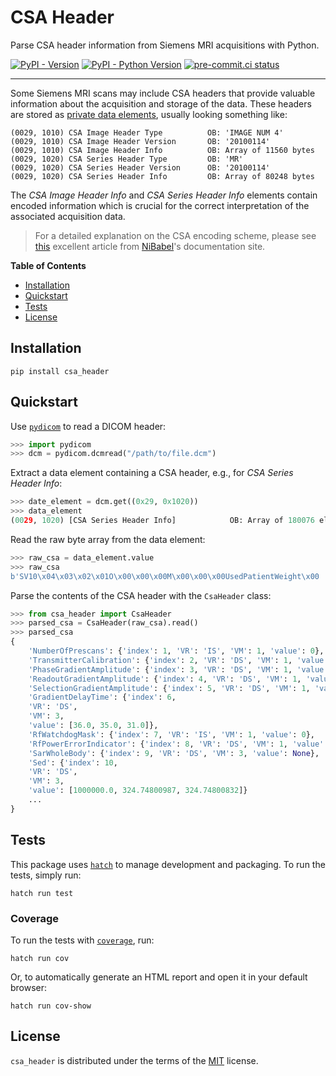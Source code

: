 # CSA Header

Parse CSA header information from Siemens MRI acquisitions with Python.

[![PyPI - Version](https://img.shields.io/pypi/v/csa_header.svg)](https://pypi.org/project/csa_header)
[![PyPI - Python Version](https://img.shields.io/pypi/pyversions/csa_header.svg)](https://pypi.org/project/csa_header)
[![pre-commit.ci status](https://results.pre-commit.ci/badge/github/open-dicom/csa_header/main.svg)](https://results.pre-commit.ci/latest/github/open-dicom/csa_header/main)

---

Some Siemens MRI scans may include CSA headers that provide valuable information about the acquisition and storage of the data. These headers are stored as [private data elements](https://dicom.nema.org/medical/dicom/current/output/html/part05.html#sect_7.8), usually looking something like:

```
(0029, 1010) CSA Image Header Type          OB: 'IMAGE NUM 4'
(0029, 1010) CSA Image Header Version       OB: '20100114'
(0029, 1010) CSA Image Header Info          OB: Array of 11560 bytes
(0029, 1020) CSA Series Header Type         OB: 'MR'
(0029, 1020) CSA Series Header Version      OB: '20100114'
(0029, 1020) CSA Series Header Info         OB: Array of 80248 bytes
```

The _CSA Image Header Info_ and _CSA Series Header Info_ elements contain encoded information which is crucial for the correct interpretation of the associated acquisition data.

> For a detailed explanation on the CSA encoding scheme, please see [this](https://nipy.org/nibabel/dicom/siemens_csa.html) excellent article from [NiBabel](https://github.com/nipy/nibabel)'s documentation site.

**Table of Contents**

- [Installation](#installation)
- [Quickstart](#quickstart)
- [Tests](#tests)
- [License](#license)

## Installation

```console
pip install csa_header
```

## Quickstart

Use [`pydicom`](https://github.com/pydicom/pydicom) to read a DICOM header:

```python
>>> import pydicom
>>> dcm = pydicom.dcmread("/path/to/file.dcm")
```

Extract a data element containing a CSA header, e.g., for _CSA Series Header Info_:

```python
>>> date_element = dcm.get((0x29, 0x1020))
>>> data_element
(0029, 1020) [CSA Series Header Info]            OB: Array of 180076 elements
```

Read the raw byte array from the data element:

```python
>>> raw_csa = data_element.value
>>> raw_csa
b'SV10\x04\x03\x02\x01O\x00\x00\x00M\x00\x00\x00UsedPatientWeight\x00      <Visible> "true" \n      \n      <ParamStr\x01\x00\x00\x00IS\x00\x00\x06...'
```

Parse the contents of the CSA header with the `CsaHeader` class:

```python
>>> from csa_header import CsaHeader
>>> parsed_csa = CsaHeader(raw_csa).read()
>>> parsed_csa
{
    'NumberOfPrescans': {'index': 1, 'VR': 'IS', 'VM': 1, 'value': 0},
    'TransmitterCalibration': {'index': 2, 'VR': 'DS', 'VM': 1, 'value': 247.102},
    'PhaseGradientAmplitude': {'index': 3, 'VR': 'DS', 'VM': 1, 'value': 0.0},
    'ReadoutGradientAmplitude': {'index': 4, 'VR': 'DS', 'VM': 1, 'value': 0.0},
    'SelectionGradientAmplitude': {'index': 5, 'VR': 'DS', 'VM': 1, 'value': 0.0},
    'GradientDelayTime': {'index': 6,
    'VR': 'DS',
    'VM': 3,
    'value': [36.0, 35.0, 31.0]},
    'RfWatchdogMask': {'index': 7, 'VR': 'IS', 'VM': 1, 'value': 0},
    'RfPowerErrorIndicator': {'index': 8, 'VR': 'DS', 'VM': 1, 'value': None},
    'SarWholeBody': {'index': 9, 'VR': 'DS', 'VM': 3, 'value': None},
    'Sed': {'index': 10,
    'VR': 'DS',
    'VM': 3,
    'value': [1000000.0, 324.74800987, 324.74800832]}
    ...
}
```

## Tests

This package uses [`hatch`](https://hatch.pypa.io/) to manage development and packaging. To run the tests, simply run:

```
hatch run test
```

### Coverage

To run the tests with [`coverage`](https://coverage.readthedocs.io/), run:

```
hatch run cov
```

Or, to automatically generate an HTML report and open it in your default browser:

```hatch
hatch run cov-show
```

## License

`csa_header` is distributed under the terms of the [MIT](https://spdx.org/licenses/MIT.html) license.
